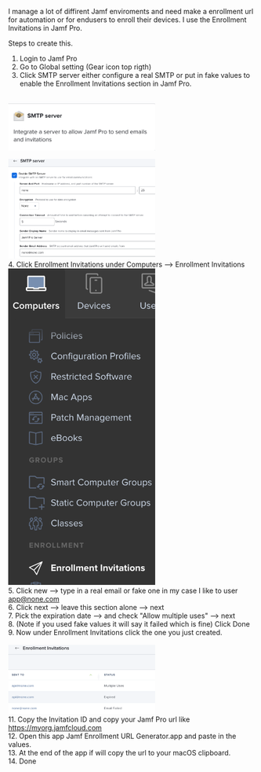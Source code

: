 I manage a lot of diffirent Jamf enviroments and need make a enrollment url for automation or for endusers to enroll their devices.
I use the Enrollment Invitations in Jamf Pro.

Steps to create this.

1. Login to Jamf Pro
2. Go to Global setting (Gear icon top rigth)
3. Click SMTP server either configure a real SMTP or put in fake values to enable the Enrollment Invitations section in Jamf Pro.
<br>
<img
  src="SMTP%20Server%20Icon.png"
  alt="SMTP_Icon"
  title="Optional title"
  style="display: inline-block; margin: 0 auto; max-width: 300px">
  
  <img
  src="SMTP%20Server%20Settings.png"
  alt="SMTP_Settings"
  title="Optional title"
  style="display: inline-block; margin: 0 auto; max-width: 300px">
  <br>
4. Click Enrollment Invitations under Computers --> Enrollment Invitations
<br>
<img
  src="Enrollment%20Invitations%20Location.png"
  alt="EIL"
  title="Optional title"
  style="display: inline-block; margin: 0 auto; max-width: 300px">
  <br>
5. Click new --> type in a real email or fake one in my case I like to user app@none.com   <br>
6. Click next --> leave this section alone --> next   <br>
7. Pick the expiration date --> and check "Allow multiple uses" --> next   <br>
8. (Note if you used fake values it will say it failed which is fine) Click Done   <br>
9. Now under Enrollment Invitations click the one you just created.   <br>
<br>
<img
  src="Enrollment%20Invitations.png"
  alt="EILS"
  title="Optional title"
  style="display: inline-block; margin: 0 auto; max-width: 300px">
  <br>
11. Copy the Invitation ID and copy your Jamf Pro url like https://myorg.jamfcloud.com   <br>
12. Open this app Jamf Enrollment URL Generator.app and paste in the values.   <br>
13. At the end of the app if will copy the url to your macOS clipboard.   <br>
14. Done   <br>
